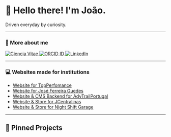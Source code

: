 # 👋 Hello there! I'm João.

Driven everyday by curiosity.


---

### 🔗 More about me

<p>
  <a href="https://www.cienciavitae.pt//A21C-3AAC-B8B2" target="_blank">
    <img src="https://img.shields.io/badge/Ciência%20Vitae-006400?style=for-the-badge" alt="Ciencia Vitae"/>
  </a>
  <a href="https://orcid.org/0009-0009-1253-1849" target="_blank">
    <img src="https://img.shields.io/badge/ORCID-A6CE39?style=for-the-badge" alt="ORCID ID"/>
  </a>
  <a href="https://www.linkedin.com/in/jo%C3%A3o-guedes-76623218a/" target="_blank">
    <img src="https://img.shields.io/badge/LinkedIn-0A66C2?style=for-the-badge" alt="LinkedIn"/>
  </a>
</p>

---

### 💻 Websites made for institutions

- [Website for TopPerfomance](https://top-performance.pt/)
- [Website for José Ferreira Guedes](https://jfg.pt/)
- [Website & CMS Backend for AdvTrailPortugal](https://advtrailportugal.pt/)
- [Website & Store for JCentralinas](https://jcentralinas.com/)
- [Website & Store for Night Shift Garage](https://nsgarage.pt/)


---

## 📍 Pinned Projects
